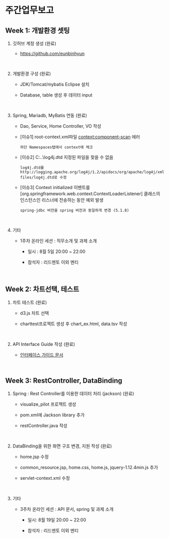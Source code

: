 # 주간업무보고

## Week 1: 개발환경 셋팅

1. 깃허브 계정 생성 (완료)

    * https://github.com/eunbinhyun

<br>

2. 개발환경 구성 (완료)

    * JDK/Tomcat/mybatis Eclipse 설치 
    
    * Database, table 생성 후 데이터 input

<br>

3. Spring, Mariadb, MyBatis 연동 (완료)

    * Dao, Service, Home Controller, VO 작성

    * [이슈1] root-context.xml파일 <context:component-scan> 에러

          하단 Namespaces탭에서 context에 체크


    * [이슈2] C:\..\log4j.dtd 지정된 파일을 찾을 수 없음

          log4j.dtd를 http://logging.apache.org/log4j/1.2/apidocs/org/apache/log4j/xml/doc-files/log4j.dtd로 수정


    * [이슈3] Context initialized 이벤트를 [org.springframework.web.context.ContextLoaderListener] 클래스의 인스턴스인 리스너에 전송하는 동안 예외 발생

          spring-jdbc 버전을 spring 버전과 동일하게 변경 (5.1.8)


<br>

4. 기타

    * 1주차 온라인 세션 : 직무소개 및 과제 소개

      - 일시 : 8월 5일 20:00 ~ 22:00

      - 참석자 : 리드멘토 이외 멘티

<br>

## Week 2: 차트선택, 테스트

1. 차트 테스트 (완료)

   * d3.js 차트 선택
   
   * charttest프로젝트 생성 후 chart_ex.html, data.tsv 작성
    
<br>

2. API Interface Guide 작성 (완료)

   * [인터페이스 가이드 문서](https://github.com/eunbinhyun/sw-spring/blob/master/doc/%EC%9D%B8%ED%84%B0%ED%8E%98%EC%9D%B4%EC%8A%A4%20%EA%B0%80%EC%9D%B4%EB%93%9C%20%EB%AC%B8%EC%84%9C.docx)


<br>

## Week 3: RestController, DataBinding

1. Spring : Rest Controller를 이용한 데이터 처리 (jackson) (완료)

   * visualize_pilot 프로젝트 생성

   * pom.xml에 Jackson library 추가

   * restController.java 작성

<br>

2. DataBinding을 위한 화면 구조 변경, 지원 작성 (완료)

   * home.jsp 수정

   * common_resource.jsp, home.css, home.js, jquery-1.12.4min.js 추가

   * servlet-context.xml 수정

<br>

3. 기타

   * 3주차 온라인 세션 : API 문서, spring 및 과제 소개
   
      - 일시: 8월 19일 20:00 ~ 22:00
      
      - 참석자 : 리드멘토 이외 멘티
      
      
      
